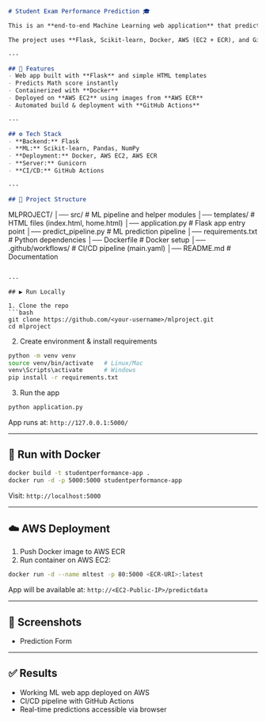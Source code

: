 ```markdown
# Student Exam Performance Prediction 🎓

This is an **end-to-end Machine Learning web application** that predicts a student’s Math exam score based on details like gender, ethnicity, parental education, lunch type, test preparation course, reading and writing scores.  

The project uses **Flask, Scikit-learn, Docker, AWS (EC2 + ECR), and GitHub Actions (CI/CD)**.

---

## 🚀 Features
- Web app built with **Flask** and simple HTML templates  
- Predicts Math score instantly  
- Containerized with **Docker**  
- Deployed on **AWS EC2** using images from **AWS ECR**  
- Automated build & deployment with **GitHub Actions**

---

## ⚙️ Tech Stack
- **Backend:** Flask  
- **ML:** Scikit-learn, Pandas, NumPy  
- **Deployment:** Docker, AWS EC2, AWS ECR  
- **Server:** Gunicorn  
- **CI/CD:** GitHub Actions  

---

## 📂 Project Structure
```

MLPROJECT/
│── src/                 # ML pipeline and helper modules
│── templates/           # HTML files (index.html, home.html)
│── application.py       # Flask app entry point
│── predict_pipeline.py  # ML prediction pipeline
│── requirements.txt     # Python dependencies
│── Dockerfile           # Docker setup
│── .github/workflows/   # CI/CD pipeline (main.yaml)
│── README.md            # Documentation

````

---

## ▶️ Run Locally

1. Clone the repo  
```bash
git clone https://github.com/<your-username>/mlproject.git
cd mlproject
````

2. Create environment & install requirements

```bash
python -m venv venv
source venv/bin/activate   # Linux/Mac
venv\Scripts\activate      # Windows
pip install -r requirements.txt
```

3. Run the app

```bash
python application.py
```

App runs at: `http://127.0.0.1:5000/`

---

## 🐳 Run with Docker

```bash
docker build -t studentperformance-app .
docker run -d -p 5000:5000 studentperformance-app
```

Visit: `http://localhost:5000`

---

## ☁️ AWS Deployment

1. Push Docker image to AWS ECR
2. Run container on AWS EC2:

```bash
docker run -d --name mltest -p 80:5000 <ECR-URI>:latest
```

App will be available at:
`http://<EC2-Public-IP>/predictdata`

---

## 📸 Screenshots

* Prediction Form

---

## ✅ Results

* Working ML web app deployed on AWS
* CI/CD pipeline with GitHub Actions
* Real-time predictions accessible via browser


```
